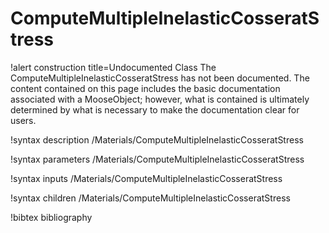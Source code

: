 <!-- MOOSE Documentation Stub: Remove this when content is added. -->

# ComputeMultipleInelasticCosseratStress

!alert construction title=Undocumented Class
The ComputeMultipleInelasticCosseratStress has not been documented. The content contained on this page
includes the basic documentation associated with a MooseObject; however, what is contained is
ultimately determined by what is necessary to make the documentation clear for users.

!syntax description /Materials/ComputeMultipleInelasticCosseratStress

!syntax parameters /Materials/ComputeMultipleInelasticCosseratStress

!syntax inputs /Materials/ComputeMultipleInelasticCosseratStress

!syntax children /Materials/ComputeMultipleInelasticCosseratStress

!bibtex bibliography

